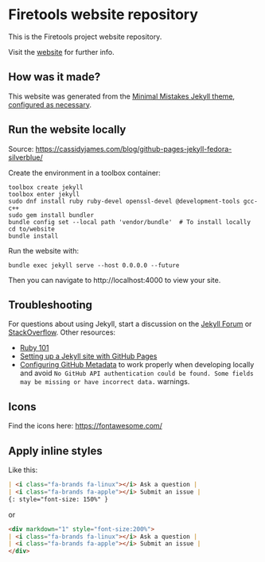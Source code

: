 # **Firetools** website repository

This is the Firetools project website repository.

Visit the [website](https://firetools.org/) for further info.

## How was it made?

This website was generated from the [Minimal Mistakes Jekyll theme](https://github.com/mmistakes/minimal-mistakes),
[configured as necessary](https://mmistakes.github.io/minimal-mistakes/docs/configuration/).

## Run the website locally

Source: https://cassidyjames.com/blog/github-pages-jekyll-fedora-silverblue/

Create the environment in a toolbox container:

```
toolbox create jekyll
toolbox enter jekyll
sudo dnf install ruby ruby-devel openssl-devel @development-tools gcc-c++
sudo gem install bundler
bundle config set --local path 'vendor/bundle'  # To install locally
cd to/website
bundle install
```

Run the website with:

```
bundle exec jekyll serve --host 0.0.0.0 --future
```

Then you can navigate to http://localhost:4000 to view your site.

## Troubleshooting

For questions about using Jekyll, start a discussion on the [Jekyll Forum](https://talk.jekyllrb.com/) or [StackOverflow](https://stackoverflow.com/questions/tagged/jekyll). Other resources:

- [Ruby 101](https://jekyllrb.com/docs/ruby-101/)
- [Setting up a Jekyll site with GitHub Pages](https://jekyllrb.com/docs/github-pages/)
- [Configuring GitHub Metadata](https://github.com/jekyll/github-metadata/blob/master/docs/configuration.md#configuration) to work properly when developing locally and avoid `No GitHub API authentication could be found. Some fields may be missing or have incorrect data.` warnings.

## Icons

Find the icons here: https://fontawesome.com/

## Apply inline styles

Like this:

```markdown
| <i class="fa-brands fa-linux"></i> Ask a question |
| <i class="fa-brands fa-apple"></i> Submit an issue | 
{: style="font-size: 150%" }
```

or

```markdown
<div markdown="1" style="font-size:200%">
| <i class="fa-brands fa-linux"></i> Ask a question |
| <i class="fa-brands fa-apple"></i> Submit an issue | 
</div>
```
